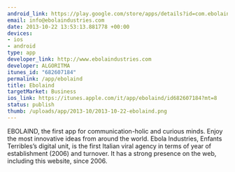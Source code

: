 ```yaml
--- 
android_link: https://play.google.com/store/apps/details?id=com.ebolaindustries.Ebola
email: info@ebolaindustries.com
date: 2013-10-22 13:53:13.881778 +00:00
devices: 
- ios
- android
type: app
developer_link: http://www.ebolaindustries.com
developer: ALGORITMA
itunes_id: "682607184"
permalink: /app/ebolaind
title: Ebolaind
targetMarket: Business
ios_link: https://itunes.apple.com/it/app/ebolaind/id682607184?mt=8
status: publish
thumb: /uploads/app/2013-10/2013-10-22-ebolaind.png
---
```


EBOLAIND, the first app for communication-holic and curious minds. Enjoy the most innovative ideas from around the world. Ebola Industries, Enfants Terribles’s digital unit, is the first Italian viral agency in terms of year of establishment (2006) and turnover. It has a strong presence on the web, including this website, since 2006.
